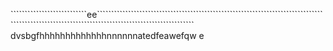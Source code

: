 ```````````````````````````ee`````````````````````````````````````````````````````````````````````````````````````````````````````````````````````````````````````````````````
dvsbgfhhhhhhhhhhhhhnnnnnnatedfeawefqw  e
